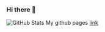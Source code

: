 ### Hi there 👋
![GitHub Stats](https://github-readme-stats.vercel.app/api?username=nagesh1805&theme=radical)
My github pages <a href="https://nagesh1805.github.io/nagesh1805/">link</a>
<!--
**nagesh1805/nagesh1805** is a ✨ _special_ ✨ repository because its `README.md` (this file) appears on your GitHub profile.

Here are some ideas to get you started:

- 🔭 I’m currently working on ...
- 🌱 I’m currently learning ...
- 👯 I’m looking to collaborate on ...
- 🤔 I’m looking for help with ...
- 💬 Ask me about ...
- 📫 How to reach me: ...
- 😄 Pronouns: ...
- ⚡ Fun fact: ...
-->
